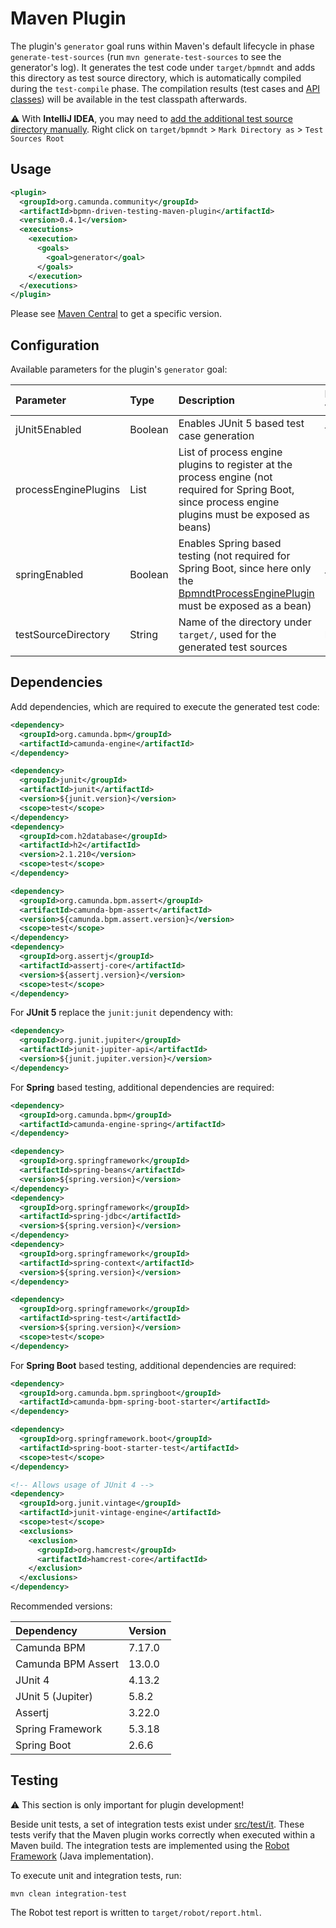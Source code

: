# Maven Plugin
The plugin's `generator` goal runs within Maven's default lifecycle in phase `generate-test-sources` (run `mvn generate-test-sources` to see the generator's log).
It generates the test code under `target/bpmndt` and adds this directory as test source directory, which is automatically compiled during the `test-compile` phase.
The compilation results (test cases and [API classes](src/main/java/org/camunda/community/bpmndt/api)) will be available in the test classpath afterwards.

:warning: With **IntelliJ IDEA**, you may need to [add the additional test source directory manually](https://www.jetbrains.com/help/idea/testing.html#add-test-root).
Right click on `target/bpmndt` > `Mark Directory as` > `Test Sources Root`

## Usage

```xml
<plugin>
  <groupId>org.camunda.community</groupId>
  <artifactId>bpmn-driven-testing-maven-plugin</artifactId>
  <version>0.4.1</version>
  <executions>
    <execution>
      <goals>
        <goal>generator</goal>
      </goals>
    </execution>
  </executions>
</plugin>
```

Please see [Maven Central](https://search.maven.org/artifact/org.camunda.community/bpmn-driven-testing-maven-plugin) to get a specific version.

## Configuration
Available parameters for the plugin's `generator` goal:

| Parameter            | Type         | Description                                                                | Default value |
|:---------------------|:-------------|:---------------------------------------------------------------------------|:--------------|
| jUnit5Enabled        | Boolean      | Enables JUnit 5 based test case generation | flase |
| processEnginePlugins | List<String> | List of process engine plugins to register at the process engine (not required for Spring Boot, since process engine plugins must be exposed as beans) | -             |
| springEnabled        | Boolean      | Enables Spring based testing (not required for Spring Boot, since here only the [BpmndtProcessEnginePlugin](src/main/java/org/camunda/community/bpmndt/api/cfg/BpmndtProcessEnginePlugin.java) must be exposed as a bean) | false |
| testSourceDirectory  | String       | Name of the directory under `target/`, used for the generated test sources | bpmndt        |

## Dependencies
Add dependencies, which are required to execute the generated test code:

```xml
<dependency>
  <groupId>org.camunda.bpm</groupId>
  <artifactId>camunda-engine</artifactId>
</dependency>

<dependency>
  <groupId>junit</groupId>
  <artifactId>junit</artifactId>
  <version>${junit.version}</version>
  <scope>test</scope>
</dependency>
<dependency>
  <groupId>com.h2database</groupId>
  <artifactId>h2</artifactId>
  <version>2.1.210</version>
  <scope>test</scope>
</dependency>

<dependency>
  <groupId>org.camunda.bpm.assert</groupId>
  <artifactId>camunda-bpm-assert</artifactId>
  <version>${camunda.bpm.assert.version}</version>
  <scope>test</scope>
</dependency>
<dependency>
  <groupId>org.assertj</groupId>
  <artifactId>assertj-core</artifactId>
  <version>${assertj.version}</version>
  <scope>test</scope>
</dependency>
```

For **JUnit 5** replace the `junit:junit` dependency with:

```xml
<dependency>
  <groupId>org.junit.jupiter</groupId>
  <artifactId>junit-jupiter-api</artifactId>
  <version>${junit.jupiter.version}</version>
</dependency>
```

For **Spring** based testing, additional dependencies are required:

```xml
<dependency>
  <groupId>org.camunda.bpm</groupId>
  <artifactId>camunda-engine-spring</artifactId>
</dependency>

<dependency>
  <groupId>org.springframework</groupId>
  <artifactId>spring-beans</artifactId>
  <version>${spring.version}</version>
</dependency>
<dependency>
  <groupId>org.springframework</groupId>
  <artifactId>spring-jdbc</artifactId>
  <version>${spring.version}</version>
</dependency>
<dependency>
  <groupId>org.springframework</groupId>
  <artifactId>spring-context</artifactId>
  <version>${spring.version}</version>
</dependency>

<dependency>
  <groupId>org.springframework</groupId>
  <artifactId>spring-test</artifactId>
  <version>${spring.version}</version>
  <scope>test</scope>
</dependency>
```

For **Spring Boot** based testing, additional dependencies are required:

```xml
<dependency>
  <groupId>org.camunda.bpm.springboot</groupId>
  <artifactId>camunda-bpm-spring-boot-starter</artifactId>
</dependency>

<dependency>
  <groupId>org.springframework.boot</groupId>
  <artifactId>spring-boot-starter-test</artifactId>
  <scope>test</scope>
</dependency>

<!-- Allows usage of JUnit 4 -->
<dependency>
  <groupId>org.junit.vintage</groupId>
  <artifactId>junit-vintage-engine</artifactId>
  <scope>test</scope>
  <exclusions>
    <exclusion>
      <groupId>org.hamcrest</groupId>
      <artifactId>hamcrest-core</artifactId>
    </exclusion>
  </exclusions>
</dependency>
```

Recommended versions:

| Dependency         | Version |
|:-------------------|:--------|
| Camunda BPM        | 7.17.0  |
| Camunda BPM Assert | 13.0.0  |
| JUnit 4            | 4.13.2  |
| JUnit 5 (Jupiter)  | 5.8.2   |
| Assertj            | 3.22.0  |
| Spring Framework   | 5.3.18  |
| Spring Boot        | 2.6.6   |

## Testing
:warning: This section is only important for plugin development!

Beside unit tests, a set of integration tests exist under [src/test/it](src/test/it).
These tests verify that the Maven plugin works correctly when executed within a Maven build.
The integration tests are implemented using the [Robot Framework](https://robotframework.org/) (Java implementation).

To execute unit and integration tests, run:

```
mvn clean integration-test
```

The Robot test report is written to `target/robot/report.html`.
